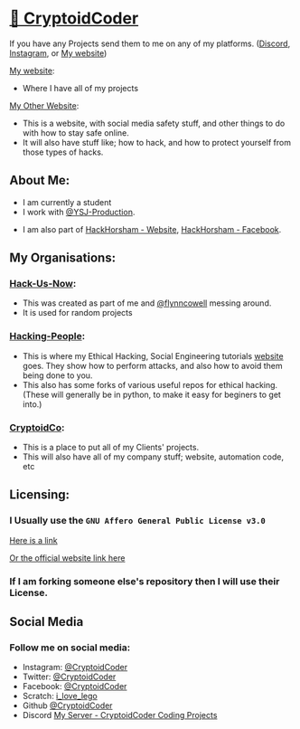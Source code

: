 # [👋 CryptoidCoder](https://cryptoidcoder.github.io/Coding-Website/landing)

If you have any Projects send them to me on any of my platforms. ([Discord](https://discord.gg/Uk3h7JQ22f), [Instagram](https://www.instagram.com/CryptoidCoder/), or [My website](https://CryptoidCoder.github.io/Coding-Website/contact))

[My website](https://cryptoidcoder.github.io/Coding-Website):
- Where I have all of my projects

[My Other Website](https://hacking-people.github.io):
- This is a website, with social media safety stuff, and other things to do with how to stay safe online.
- It will also have stuff like; how to hack, and how to protect yourself from those types of hacks.

## About Me:
- I am currently a student
- I work with [@YSJ-Production](https://github.com/YSJ-Production).
<!--- - I Work with [HTS Tech Team](https://hts-tech-team.github.io). -->
- I am also part of [HackHorsham - Website](https://CryptoidCoder.github.io/hackhorsham.github.io/), [HackHorsham - Facebook](https://www.facebook.com/hackhorsham/).

## My Organisations:
### [Hack-Us-Now](https://github.com/Hack-Us-Now):
- This was created as part of me and [@flynncowell](https://github.com/flynncowell) messing around.
- It is used for random projects

### [Hacking-People](https://github.com/Hacking-People):
- This is where my Ethical Hacking, Social Engineering tutorials [website](https://hacking-people.github.io) goes. They show how to perform attacks, and also how to avoid them being done to you.
- This also has some forks of various useful repos for ethical hacking. (These will generally be in python, to make it easy for beginers to get into.)

### [CryptoidCo](https://github.com/CryptoidCo):
- This is a place to put all of my Clients' projects.
- This will also have all of my company stuff; website, automation code, etc

## Licensing:
### I Usually use the ```GNU Affero General Public License v3.0```
[Here is a link](https://github.com/CryptoidCoder/CryptoidCoder/blob/main/LICENSE)

[Or the official website link here](https://www.gnu.org/licenses/quick-guide-gplv3.html)

### If I am forking someone else's repository then I will use their License.

## Social Media
### Follow me on social media:
- Instagram: [@CryptoidCoder](https://www.instagram.com/CryptoidCoder/)
- Twitter: [@CryptoidCoder](https://twitter.com/CryptoidCoder)
- Facebook: [@CryptoidCoder](https://facebook.com/CryptoidCoder)
- Scratch: [i_love_lego](https://scratch.mit.edu/users/i_love_lego/)
- Github [@CryptoidCoder](https://github.com/CryptoidCoder/)
- Discord [My Server - CryptoidCoder Coding Projects](https://discord.gg/Uk3h7JQ22f)
